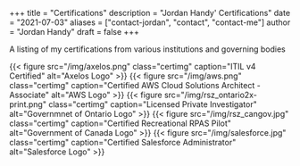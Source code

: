 +++
title = "Certifications"
description = "Jordan Handy' Certifications"
date = "2021-07-03"
aliases = ["contact-jordan", "contact", "contact-me"]
author = "Jordan Handy"
draft = false
+++

A listing of my certifications from various institutions and governing bodies

{{< figure src="/img/axelos.png" class="certimg" caption="ITIL v4 Certified" alt="Axelos Logo" >}}
{{< figure src="/img/aws.png" class="certimg" caption="Certified AWS Cloud Solutions Architect - Associate" alt="AWS Logo" >}}
{{< figure src="/img/rsz_ontario2x-print.png" class="certimg" caption="Licensed Private Investigator" alt="Governmnet of Ontario Logo" >}}
{{< figure src="/img/rsz_cangov.jpg" class="certimg" caption="Certified Recreational RPAS Pilot" alt="Government of Canada Logo" >}}
{{< figure src="/img/salesforce.jpg" class="certimg" caption="Certified Salesforce Administrator" alt="Salesforce Logo" >}}

<!-- |Certifications|Certifications|Certifications|
|--------------|--------------|--------------|
|{{< figure src="/img/axelos.png#floatleft" caption="ITIL v4 Certified" alt="Axelos Logo" >}}|{{< figure src="/img/aws.png#center" caption="Certified AWS Cloud Solutions Architect - Associate" alt="AWS Logo" >}}|{{< figure src="/img/rsz_ontario2x-print.png#floatright" caption="Licensed Private Investigator" alt="Governmnet of Ontario Logo" >}}|
|{{< figure src="/img/rsz_cangov.jpg" caption="Certified Recreational RPAS Pilot" alt="Government of Canada Logo" >}}|{{< figure src="/img/salesforce.jpg" caption="Certified Salesforce Administrator" alt="Salesforce Logo" >}}| -->
